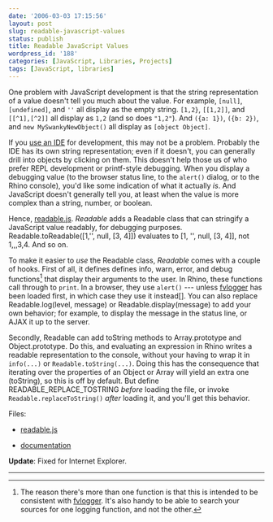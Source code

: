 ```yaml
---
date: '2006-03-03 17:15:56'
layout: post
slug: readable-javascript-values
status: publish
title: Readable JavaScript Values
wordpress_id: '188'
categories: [JavaScript, Libraries, Projects]
tags: [JavaScript, libraries]
---
```


One problem with JavaScript development is that the string representation of a value doesn't tell you much about the value.  For example, `[null]`, `[undefined]`, and `''` all display as the empty string.  `[1,2}`, `[[1,2]]`, and `[[^1],[^2]]` all display as `1,2` (and so does `"1,2"`).  And `({a: 1})`, `({b: 2})`, and `new MySwankyNewObject()` all display as `[object Object]`.

<!-- more -->

If you [use an IDE](/archives/2004/11/ides) for development, this may not be a problem.  Probably the IDE has its own string representation; even if it doesn't, you can generally drill into objects by clicking on them.  This doesn't help those us of who prefer REPL development or printf-style debugging.  When you display a debugging value (to the browser status line, to the `alert()` dialog, or to the Rhino console), you'd like some indication of what it actually _is_.  And JavaScript doesn't generally tell you, at least when the value is more complex than a string, number, or boolean.

Hence, [readable.js](/sources/javascript/docs/readable).  _Readable_ adds a Readable class that can stringify a JavaScript value readably, for debugging purposes.  Readable.toReadable([1,'', null, [3, 4]]) evaluates to [1, '', null, [3, 4]], not 1,,,3,4.  And so on.

To make it easier to *use* the Readable class, *Readable* comes with a couple of hooks.  First of all, it defines defines info, warn, error, and debug functions[^1] that display their arguments to the user.  In Rhino, these functions call through to `print`.  In a browser, they use `alert()` --- unless [fvlogger](http://www.alistapart.com/articles/jslogging) has been loaded first, in which case they use it instead[].  You can also replace Readable.log(level, message) or
Readable.display(message) to add your own behavior; for example,
to display the message in the status line, or AJAX it up to the server.

Secondly, Readable can add toString methods to Array.prototype and Object.prototype.  Do this, and evaluating an expression in Rhino writes a readable representation to the console, without your having to wrap it in `info(...)` or `Readable.toString(...)`.  Doing this has the consequence that iterating over the properties of an Object or Array will yield an extra one (toString), so this is off by default.  But define READABLE_REPLACE_TOSTRING *before* loading the file, or invoke `Readable.replaceToString()` *after* loading it, and you'll get this behavior.

Files:

* [readable.js](/sources/javascript/readable.js)

* [documentation](/sources/javascript/docs/readable)

**Update**: Fixed for Internet Explorer.

---

[^1]: The reason there's more than one function is that this is intended to be consistent with [fvlogger](http://www.alistapart.com/articles/jslogging).  It's also handy to be able to search your sources for one logging function, and not the other.

[^2]:  One advantage of including *Readable* even if you're already using fvlogger is that now `info([1,2])` prints something different from `info([[^1],[^2]])`.  Another is that *Readable* extends the fvlogger functions with variadicity: `info(key, '->', value)` works now.  (Without *Readable*, it's equivalent to `info(key)`, except that `value` is also evaluated for effect.)  Finally, you can use *Readable* to extend Rhino with the same logging API.  I use this to write modules --- such as [paths and beziers](/archives/2005/02/javascript-beziers) --- that I test with Rhino and integrate into a UI in the browser.

